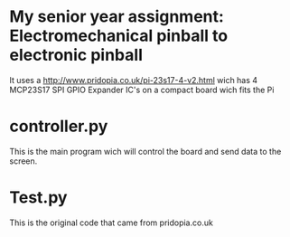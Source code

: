 # My senior year assignment: Electromechanical pinball to electronic pinball

It uses a http://www.pridopia.co.uk/pi-23s17-4-v2.html wich has 4 MCP23S17 SPI GPIO Expander IC's on a compact board wich fits the Pi

# controller.py

This is the main program wich will control the board and send data to the screen.

# Test.py

This is the original code that came from pridopia.co.uk

